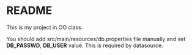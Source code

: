 README
===

This is my project in OO class.

You should add src/main/resources/db.properties file manually and set **DB_PASSWD**, **DB_USER** value. This is required by datasource.